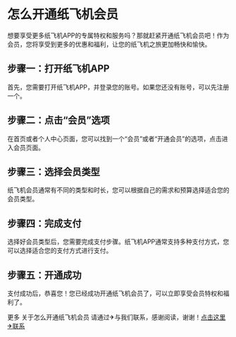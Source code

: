 # 怎么开通纸飞机会员

想要享受更多纸飞机APP的专属特权和服务吗？那就赶紧开通纸飞机会员吧！作为会员，您将享受到更多的优惠和福利，让您的纸飞机之旅更加畅快和愉快。

## 步骤一：打开纸飞机APP

首先，您需要打开纸飞机APP，并登录您的账号。如果您还没有账号，可以先注册一个。

## 步骤二：点击“会员”选项

在首页或者个人中心页面，您可以找到一个“会员”或者“开通会员”的选项，点击进入会员页面。

## 步骤三：选择会员类型

纸飞机会员通常有不同的类型和时长，您可以根据自己的需求和预算选择适合您的会员类型。

## 步骤四：完成支付

选择好会员类型后，您需要完成支付步骤。纸飞机APP通常支持多种支付方式，您可以选择适合您的支付方式进行支付。

## 步骤五：开通成功

支付成功后，恭喜您！您已经成功开通纸飞机会员了，可以立即享受会员特权和福利了。

更多 关于怎么开通纸飞机会员 请通过✈与我们联系，感谢阅读，谢谢！[点击这里✈联系](https://www.trx.tw)